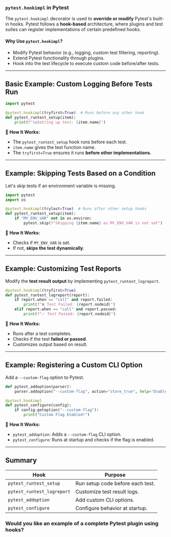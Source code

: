 ### **`pytest.hookimpl` in Pytest**
The `pytest.hookimpl` decorator is used to **override or modify** Pytest's built-in hooks. Pytest follows a **hook-based** architecture, where plugins and test suites can register implementations of certain predefined hooks.

#### **Why Use `pytest.hookimpl`?**
- Modify Pytest behavior (e.g., logging, custom test filtering, reporting).
- Extend Pytest functionality through plugins.
- Hook into the test lifecycle to execute custom code before/after tests.

---

## **Basic Example: Custom Logging Before Tests Run**
```python
import pytest

@pytest.hookimpl(tryfirst=True)  # Runs before any other hook
def pytest_runtest_setup(item):
    print(f"\nSetting up test: {item.name}")
```
🔹 **How It Works:**
- The `pytest_runtest_setup` hook runs before each test.
- `item.name` gives the test function name.
- The `tryfirst=True` ensures it runs **before other implementations**.

---

## **Example: Skipping Tests Based on a Condition**
Let's skip tests if an environment variable is missing.
```python
import pytest
import os

@pytest.hookimpl(trylast=True)  # Runs after other setup hooks
def pytest_runtest_setup(item):
    if "MY_ENV_VAR" not in os.environ:
        pytest.skip(f"Skipping {item.name} as MY_ENV_VAR is not set")
```
🔹 **How It Works:**
- Checks if `MY_ENV_VAR` is set.
- If not, **skips the test dynamically**.

---

## **Example: Customizing Test Reports**
Modify the **test result output** by implementing `pytest_runtest_logreport`.
```python
@pytest.hookimpl(tryfirst=True)
def pytest_runtest_logreport(report):
    if report.when == "call" and report.failed:
        print(f"❌ Test Failed: {report.nodeid}")
    elif report.when == "call" and report.passed:
        print(f"✅ Test Passed: {report.nodeid}")
```
🔹 **How It Works:**
- Runs after a test completes.
- Checks if the test **failed or passed**.
- Customizes output based on result.

---

## **Example: Registering a Custom CLI Option**
Add a `--custom-flag` option to Pytest.
```python
def pytest_addoption(parser):
    parser.addoption("--custom-flag", action="store_true", help="Enable custom behavior")

@pytest.hookimpl
def pytest_configure(config):
    if config.getoption("--custom-flag"):
        print("Custom Flag Enabled!")
```
🔹 **How It Works:**
- `pytest_addoption`: Adds a `--custom-flag` CLI option.
- `pytest_configure`: Runs at startup and checks if the flag is enabled.

---

## **Summary**
| **Hook**                     | **Purpose** |
|------------------------------|------------|
| `pytest_runtest_setup`       | Run setup code before each test. |
| `pytest_runtest_logreport`   | Customize test result logs. |
| `pytest_addoption`           | Add custom CLI options. |
| `pytest_configure`           | Configure behavior at startup. |

### **Would you like an example of a complete Pytest plugin using hooks?**